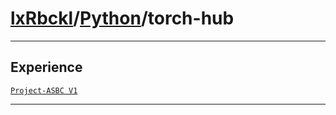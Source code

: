 # [lxRbckl](https://github.com/lxRbckl/lxRbckl/tree/main)/[Python](https://github.com/lxRbckl/lxRbckl/tree/main/Python)/torch-hub

---

## Experience
[`Project-ASBC V1`](https://github.com/lxRbckl/Project-ASBC/blob/V1/README.md)

---
